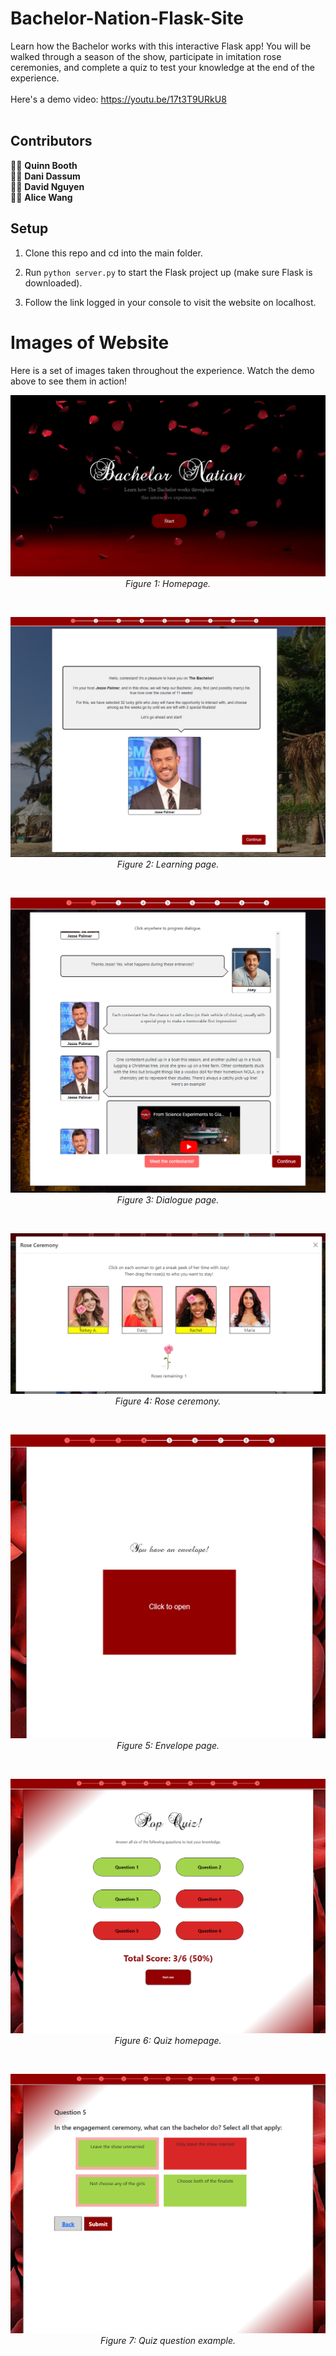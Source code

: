 # Bachelor-Nation-Flask-Site
Learn how the Bachelor works with this interactive Flask app! You will be walked through a season of the show, participate in imitation rose ceremonies, and complete a quiz to test your knowledge at the end of the experience.
<br><br>
Here's a demo video: https://youtu.be/17t3T9URkU8
<br><br>

## Contributors

👨‍💻 **Quinn Booth**<br>
👨‍💻 **Dani Dassum**<br>
👨‍💻 **David Nguyen**<br>
👨‍💻 **Alice Wang**<br>

## Setup

1) Clone this repo and cd into the main folder.

2) Run ```python server.py``` to start the Flask project up (make sure Flask is downloaded).

3) Follow the link logged in your console to visit the website on localhost.


# Images of Website

Here is a set of images taken throughout the experience. Watch the demo above to see them in action!

<p align="center">
  <img src="./media/homepage.png" alt="Homepage">
  <br>
  <em>Figure 1: Homepage.</em>
</p>
<br>

<p align="center">
  <img src="./media/learning_page.png" alt="Learning page">
  <br>
  <em>Figure 2: Learning page.</em>
</p>
<br>

<p align="center">
  <img src="./media/dialogue_page.png" alt="Dialogue page">
  <br>
  <em>Figure 3: Dialogue page.</em>
</p>
<br>

<p align="center">
  <img src="./media/rose_ceremony.png" alt="Rose ceremony">
  <br>
  <em>Figure 4: Rose ceremony.</em>
</p>
<br>

<p align="center">
  <img src="./media/envelope_page.png" alt="Envelope page">
  <br>
  <em>Figure 5: Envelope page.</em>
</p>
<br>

<p align="center">
  <img src="./media/pop_quiz.png" alt="Quiz homepage">
  <br>
  <em>Figure 6: Quiz homepage.</em>
</p>
<br>

<p align="center">
  <img src="./media/quiz_question.png" alt="Quiz question example">
  <br>
  <em>Figure 7: Quiz question example.</em>
</p>
<br>
